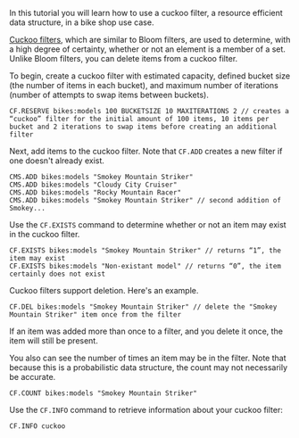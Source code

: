 In this tutorial you will learn how to use a cuckoo filter, a resource efficient data structure, in a bike shop use case.

[Cuckoo filters](https://en.wikipedia.org/wiki/Cuckoo_filter), which are similar to Bloom filters, are used to determine, with a high degree of certainty, whether or not an element is a member of a set. Unlike Bloom filters, you can delete items from a cuckoo filter.

To begin, create a cuckoo filter with estimated capacity, defined bucket size (the number of items in each bucket), and maximum number of iterations (number of attempts to swap items between buckets).

```redis Create a cuckoo filter
CF.RESERVE bikes:models 100 BUCKETSIZE 10 MAXITERATIONS 2 // creates a “cuckoo” filter for the initial amount of 100 items, 10 items per bucket and 2 iterations to swap items before creating an additional filter
```

Next, add items to the cuckoo filter.
Note that `CF.ADD` creates a new filter if one doesn't already exist.

```redis Add Items
CMS.ADD bikes:models "Smokey Mountain Striker"
CMS.ADD bikes:models "Cloudy City Cruiser"
CMS.ADD bikes:models "Rocky Mountain Racer"
CMS.ADD bikes:models "Smokey Mountain Striker" // second addition of Smokey...
```

Use the `CF.EXISTS` command to determine whether or not an item may exist in the cuckoo filter.

```redis Check if item may exist
CF.EXISTS bikes:models "Smokey Mountain Striker" // returns “1”, the item may exist
CF.EXISTS bikes:models "Non-existant model" // returns “0”, the item certainly does not exist
```

Cuckoo filters support deletion. Here's an example.

```redis Delete an item
CF.DEL bikes:models "Smokey Mountain Striker" // delete the "Smokey Mountain Striker" item once from the filter
```

If an item was added more than once to a filter, and you delete it once, the item will still be present.

You also can see the number of times an item may be in the filter.
Note that because this is a probabilistic data structure, the count may not necessarily be accurate.

```redis Count Items
CF.COUNT bikes:models "Smokey Mountain Striker"
```

Use the `CF.INFO` command to retrieve information about your cuckoo filter:

```redis Information about the filter
CF.INFO cuckoo
```
